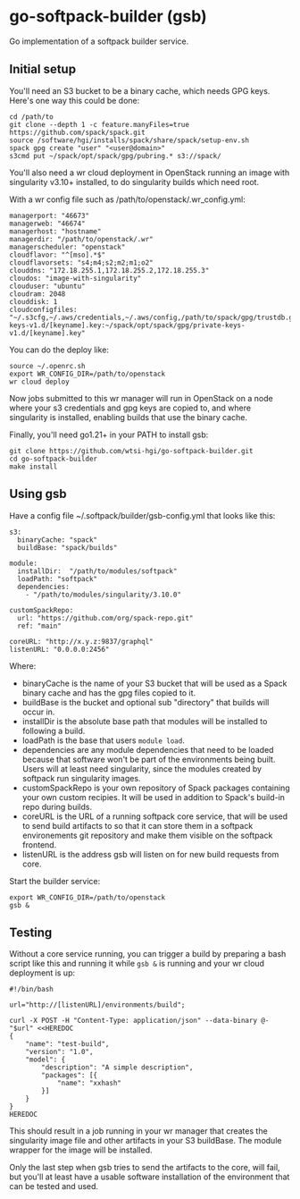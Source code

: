 # go-softpack-builder (gsb)
Go implementation of a softpack builder service.

## Initial setup

You'll need an S3 bucket to be a binary cache, which needs GPG keys. Here's one
way this could be done:

```
cd /path/to
git clone --depth 1 -c feature.manyFiles=true https://github.com/spack/spack.git
source /software/hgi/installs/spack/share/spack/setup-env.sh
spack gpg create "user" "<user@domain>"
s3cmd put ~/spack/opt/spack/gpg/pubring.* s3://spack/
```

You'll also need a wr cloud deployment in OpenStack running an image with
singularity v3.10+ installed, to do singularity builds which need root.

With a wr config file such as /path/to/openstack/.wr_config.yml:
```
managerport: "46673"
managerweb: "46674"
managerhost: "hostname"
managerdir: "/path/to/openstack/.wr"
managerscheduler: "openstack"
cloudflavor: "^[mso].*$"
cloudflavorsets: "s4;m4;s2;m2;m1;o2"
clouddns: "172.18.255.1,172.18.255.2,172.18.255.3"
cloudos: "image-with-singularity"
clouduser: "ubuntu"
cloudram: 2048
clouddisk: 1
cloudconfigfiles: "~/.s3cfg,~/.aws/credentials,~/.aws/config,/path/to/spack/gpg/trustdb.gpg:~/spack/opt/spack/gpg/trustdb.gpg,/path/to/spack/gpg/pubring.kbx:~/spack/opt/spack/gpg/pubring.kbx,/path/to/spack/gpg/private-keys-v1.d/[keyname].key:~/spack/opt/spack/gpg/private-keys-v1.d/[keyname].key"
```

You can do the deploy like:

```
source ~/.openrc.sh
export WR_CONFIG_DIR=/path/to/openstack
wr cloud deploy
```

Now jobs submitted to this wr manager will run in OpenStack on a node where your
s3 credentials and gpg keys are copied to, and where singularity is installed,
enabling builds that use the binary cache.

Finally, you'll need go1.21+ in your PATH to install gsb:

```
git clone https://github.com/wtsi-hgi/go-softpack-builder.git
cd go-softpack-builder
make install
```

## Using gsb

Have a config file ~/.softpack/builder/gsb-config.yml that looks like this:

```
s3:
  binaryCache: "spack"
  buildBase: "spack/builds"

module:
  installDir:  "/path/to/modules/softpack"
  loadPath: "softpack"
  dependencies:
    - "/path/to/modules/singularity/3.10.0"

customSpackRepo:
  url: "https://github.com/org/spack-repo.git"
  ref: "main"

coreURL: "http://x.y.z:9837/graphql"
listenURL: "0.0.0.0:2456"
```

Where:

- binaryCache is the name of your S3 bucket that will be used as a Spack
  binary cache and has the gpg files copied to it.
- buildBase is the bucket and optional sub "directory" that builds will occur
  in.
- installDir is the absolute base path that modules will be installed to
  following a build.
- loadPath is the base that users `module load`.
- dependencies are any module dependencies that need to be loaded because that
  software won't be part of the environments being built. Users will at least
  need singularity, since the modules created by softpack run singularity
  images.
- customSpackRepo is your own repository of Spack packages containing your own
  custom recipies. It will be used in addition to Spack's build-in repo during
  builds.
- coreURL is the URL of a running softpack core service, that will be used to
  send build artifacts to so that it can store them in a softpack environements
  git repository and make them visible on the softpack frontend.
- listenURL is the address gsb will listen on for new build requests from core.

Start the builder service:

```
export WR_CONFIG_DIR=/path/to/openstack
gsb &
```

## Testing

Without a core service running, you can trigger a build by preparing a bash
script like this and running it while `gsb &` is running and your wr cloud
deployment is up:

```
#!/bin/bash

url="http://[listenURL]/environments/build";

curl -X POST -H "Content-Type: application/json" --data-binary @- "$url" <<HEREDOC
{
	"name": "test-build",
	"version": "1.0",
	"model": {
		"description": "A simple description",
		"packages": [{
			"name": "xxhash"
		}]
	}
}
HEREDOC
```

This should result in a job running in your wr manager that creates the
singularity image file and other artifacts in your S3 buildBase. The module
wrapper for the image will be installed.

Only the last step when gsb tries to send the artifacts to the core, will fail,
but you'll at least have a usable software installation of the environment that
can be tested and used.
